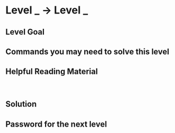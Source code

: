 # Level _ → Level _

## Level Goal


## Commands you may need to solve this level


## Helpful Reading Material
[]()<br />


## Solution


## Password for the next level
```

```
